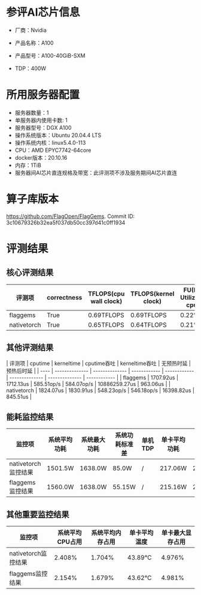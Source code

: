 # 参评AI芯片信息

* 厂商：Nvidia

* 产品名称：A100
* 产品型号：A100-40GiB-SXM
* TDP：400W

# 所用服务器配置

* 服务器数量：1
* 单服务器内使用卡数: 1
* 服务器型号：DGX A100
* 操作系统版本：Ubuntu 20.04.4 LTS
* 操作系统内核：linux5.4.0-113
* CPU：AMD EPYC7742-64core
* docker版本：20.10.16
* 内存：1TiB
* 服务器间AI芯片直连规格及带宽：此评测项不涉及服务期间AI芯片直连

# 算子库版本

https://github.com/FlagOpen/FlagGems. Commit ID: 3c10679326b32ea5f037db50cc397d41c0ff1934

# 评测结果

## 核心评测结果

| 评测项  | correctness | TFLOPS(cpu wall clock) | TFLOPS(kernel clock) | FU(FLOPS Utilization)-cputime | FU-kerneltime |
| ---- | -------------- | -------------- | ------------ | ------ | ----- |
| flaggems | True    | 0.69TFLOPS       | 0.69TFLOPS        | 0.22% | 0.22% |
| nativetorch | True    | 0.65TFLOPS      | 0.64TFLOPS      | 0.21%      | 0.21%    |

## 其他评测结果

| 评测项  | cputime | kerneltime | cputime吞吐 | kerneltime吞吐 | 无预热时延 | 预热后时延 |
| ---- | -------------- | -------------- | ------------ | ------------ | -------------- | -------------- | ------------ |
| flaggems | 1707.92us       | 1712.13us        | 585.51op/s | 584.07op/s | 10886259.27us | 963.06us |
| nativetorch | 1824.07us       | 1830.91us        | 548.23op/s | 546.18op/s | 16398.82us | 845.51us |

## 能耗监控结果

| 监控项  | 系统平均功耗  | 系统最大功耗  | 系统功耗标准差 | 单机TDP | 单卡平均功耗 | 单卡最大功耗 | 单卡功耗标准差 | 单卡TDP |
| ---- | ------- | ------- | ------- | ----- | ------------ | ------------ | ------------- | ----- |
| nativetorch监控结果 | 1501.5W | 1638.0W | 85.0W   | /     | 217.06W       | 261.0W      | 19.3W        | 400W  |
| flaggems监控结果 | 1560.0W | 1638.0W | 55.15W   | /     | 215.16W       | 250.0W      | 17.61W        | 400W  |

## 其他重要监控结果

| 监控项  | 系统平均CPU占用 | 系统平均内存占用 | 单卡平均温度 | 单卡最大显存占用 |
| ---- | --------- | -------- | ------------ | -------------- |
| nativetorch监控结果 | 2.408%    | 1.704%   | 43.89°C       | 4.976%        |
| flaggems监控结果 | 2.154%    | 1.679%   | 43.62°C       | 4.981%        |
